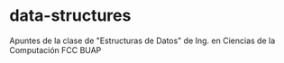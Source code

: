 # data-structures
Apuntes de la clase de "Estructuras de Datos" de Ing. en Ciencias de la Computación FCC BUAP
